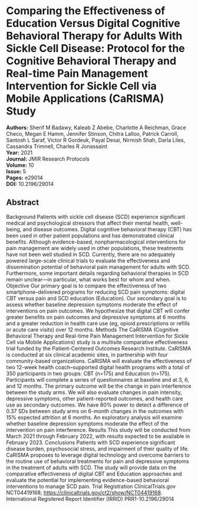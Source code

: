 # Comparing the Effectiveness of Education Versus Digital Cognitive Behavioral Therapy for Adults With Sickle Cell Disease: Protocol for the Cognitive Behavioral Therapy and Real-time Pain Management Intervention for Sickle Cell via Mobile Applications (CaRISMA) Study

**Authors:** Sherif M Badawy, Kaleab Z Abebe, Charlotte A Reichman, Grace Checo, Megan E Hamm, Jennifer Stinson, Chitra Lalloo, Patrick Carroll, Santosh L Saraf, Victor R Gordeuk, Payal Desai, Nirmish Shah, Darla Liles, Cassandra Trimnell, Charles R Jonassaint  
**Year:** 2021  
**Journal:** JMIR Research Protocols  
**Volume:** 10  
**Issue:** 5  
**Pages:** e29014  
**DOI:** 10.2196/29014  

## Abstract
Background            Patients with sickle cell disease (SCD) experience significant medical and psychological stressors that affect their mental health, well-being, and disease outcomes. Digital cognitive behavioral therapy (CBT) has been used in other patient populations and has demonstrated clinical benefits. Although evidence-based, nonpharmacological interventions for pain management are widely used in other populations, these treatments have not been well studied in SCD. Currently, there are no adequately powered large-scale clinical trials to evaluate the effectiveness and dissemination potential of behavioral pain management for adults with SCD. Furthermore, some important details regarding behavioral therapies in SCD remain unclear—in particular, what works best for whom and when.                                Objective            Our primary goal is to compare the effectiveness of two smartphone–delivered programs for reducing SCD pain symptoms: digital CBT versus pain and SCD education (Education). Our secondary goal is to assess whether baseline depression symptoms moderate the effect of interventions on pain outcomes. We hypothesize that digital CBT will confer greater benefits on pain outcomes and depressive symptoms at 6 months and a greater reduction in health care use (eg, opioid prescriptions or refills or acute care visits) over 12 months.                                Methods            The CaRISMA (Cognitive Behavioral Therapy and Real-time Pain Management Intervention for Sickle Cell via Mobile Applications) study is a multisite comparative effectiveness trial funded by the Patient-Centered Outcomes Research Institute. CaRISMA is conducted at six clinical academic sites, in partnership with four community-based organizations. CaRISMA will evaluate the effectiveness of two 12-week health coach–supported digital health programs with a total of 350 participants in two groups: CBT (n=175) and Education (n=175). Participants will complete a series of questionnaires at baseline and at 3, 6, and 12 months. The primary outcome will be the change in pain interference between the study arms. We will also evaluate changes in pain intensity, depressive symptoms, other patient-reported outcomes, and health care use as secondary outcomes. We have 80% power to detect a difference of 0.37 SDs between study arms on 6-month changes in the outcomes with 15% expected attrition at 6 months. An exploratory analysis will examine whether baseline depression symptoms moderate the effect of the intervention on pain interference.                                Results            This study will be conducted from March 2021 through February 2022, with results expected to be available in February 2023.                                Conclusions            Patients with SCD experience significant disease burden, psychosocial stress, and impairment of their quality of life. CaRISMA proposes to leverage digital technology and overcome barriers to the routine use of behavioral treatments for pain and depressive symptoms in the treatment of adults with SCD. The study will provide data on the comparative effectiveness of digital CBT and Education approaches and evaluate the potential for implementing evidence-based behavioral interventions to manage SCD pain.                                Trial Registration            ClinicalTrials.gov NCT04419168; https://clinicaltrials.gov/ct2/show/NCT04419168.                                International Registered Report Identifier (IRRID)            PRR1-10.2196/29014


